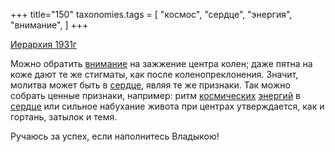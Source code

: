 +++
title="150"
taxonomies.tags = [
 "космос",
 "сердце",
 "энергия",
 "внимание",
]
+++

[Иерархия 1931г](/agni/1931)

Можно обратить [внимание](/tags/внимание) на зажжение центра колен; даже пятна на коже дают те же стигматы, как после коленопреклонения. Значит, молитва может быть в [сердце](/tags/сердце), являя те же признаки. Так можно собрать ценные признаки, например: ритм [космических](/tags/космос) [энергий](/tags/энергия) в [сердце](/tags/сердце) или сильное набухание живота при центрах утверждается, как и гортань, затылок и темя.   

Ручаюсь за успех, если наполнитесь Владыкою!   

